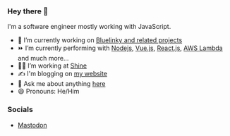 ### Hey there 👋

I'm a software engineer mostly working with JavaScript.

- 🔭 I’m currently working on [Bluelinky and related projects](https://github.com/Hacksore/bluelinky)
- ⏩ I’m currently performing with [Nodejs](https://nodejs.org/en/), [Vue.js](https://vuejs.org/), [React.js](https://reactjs.org/), [AWS Lambda](https://aws.amazon.com/lambda/)  and much more...
- 👨‍💼 I’m working at [Shine](https://www.shine.fr/)
- ✍️ I'm blogging on [my website](https://www.balandavid.com/en/blog/)
- 💬 Ask me about anything [here](https://github.com/neoPix/neoPix/issues)
- 😄 Pronouns: He/Him

### Socials

- <a rel="me" href="https://piaille.fr/@neopixl">Mastodon</a>
